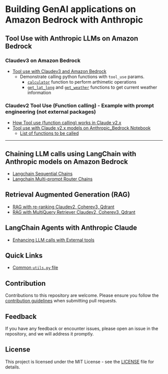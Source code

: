 # Building GenAI applications on Amazon Bedrock with Anthropic

## Tool Use with Anthropic LLMs on Amazon Bedrock

### Claudev3 on Amazon Bedrock

- [Tool use with Claudev3 and Amazon Bedrock](./examples/tool_use/claude_v3x/tool_use_claudev3.ipynb)
  - Demonstrate calling python functions with `tool_use` params.
    - [`calculator`](./examples/tool_use/claude_v3x/tools_claudev3.py) function to perform arthimetic operations
    - [`get_lat_long`](./examples/tool_use/claude_v3x/tools_claudev3.py) and [`get_weather`](./examples/tool_use/claude_v3x/tools_claudev3.py) functions to get current weather information

### Claudev2 Tool Use (Function calling) - Example with prompt engineering (not external packages)

- [How Tool use (function calling) works in Claude v2.x](./examples/tool_use/claude_v2x/README.md)
- [Tool use with Claude v2.x models on Anthropic_Bedrock Notebook](./examples/tool_use/claude_v2x/anthropic_func_calling.ipynb)
  - [List of functions to be called](./examples/tool_use/claude_v2x/tools.py)

---

## Chaining LLM calls using LangChain with Anthropic models on Amazon Bedrock

- [Langchain Sequential Chains](./examples/langchain-bedrock/sequential-router-chains/anthropic-sequential-chains.ipynb)
- [Langchain Multi-prompt Router Chains](./examples/langchain-bedrock/sequential-router-chains/anthropic-router-chains.ipynb)

## Retrieval Augmented Generation (RAG)

- [RAG with re-ranking Claudev2, Coherev3, Qdrant](./examples/langchain-bedrock/rag_with_bedrock/RAG_with_reranking_claudev2.ipynb)
- [RAG with MultiQuery Retriever Claudev2, Coherev3, Qdrant](./examples/langchain-bedrock/rag_with_bedrock/RAG_with_multiquery_claudev2.ipynb)


## LangChain Agents with Anthropic Claude

- [Enhancing LLM calls with External tools](./examples/langchain-bedrock/agents_with_anthropic/search_agents_with_claude.ipynb)

## Quick Links

- [Common `utils.py` file](./examples/langchain-bedrock/utils/utils.py)

## Contribution

Contributions to this repository are welcome. Please ensure you follow the [contribution guidelines](../CONTRIBUTING.md) when submitting pull requests.

## Feedback

If you have any feedback or encounter issues, please open an issue in the repository, and we will address it promptly.

## License

This project is licensed under the MIT License - see the [LICENSE](../LICENSE) file for details.
